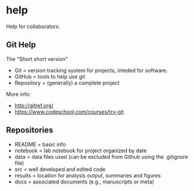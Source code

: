 help
====

Help for collaborators.

Git Help
--------
The "Short short version"
- Git = version tracking system for projects, inteded for software.
- GitHub = tools to help use git
- Repository = (generally) a complete project

More info:
- http://gitref.org/
- https://www.codeschool.com/courses/try-git

Repositories
------------
- README = basic info
- notebook = lab notebook for project organized by date
- data = data files used (can be excluded from Github using the .gitignore file)
- src = well developed and edited code
- results = location for analysis output, summaries and figures
- docs = associated documents (e.g., manuscripts or meta)

